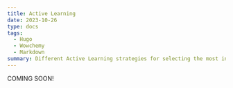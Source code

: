 ```yaml
---
title: Active Learning
date: 2023-10-26
type: docs
tags:
  - Hugo
  - Wowchemy
  - Markdown
summary: Different Active Learning strategies for selecting the most informative images to train object dectors models.
---
```


COMING SOON!

